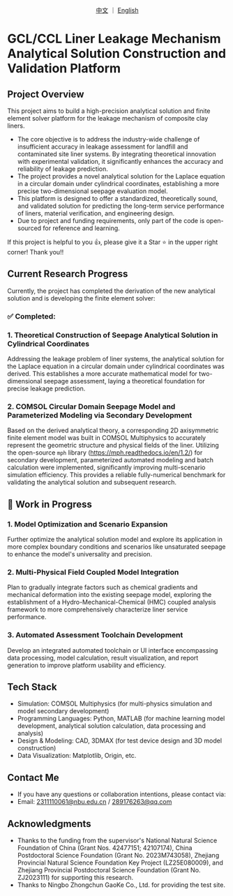 <p align="center">
  <a href="https://github.com/backtomyJune/GCL-CCL_Laplace-solution-with-FDM/blob/main/README.md/">中文</a>
  ｜
  <a href="https://github.com/backtomyJune/GCL-CCL_Laplace-solution-with-FDM/blob/main/README_en.md">English</a>
</p>

# GCL/CCL Liner Leakage Mechanism Analytical Solution Construction and Validation Platform
## Project Overview
This project aims to build a high-precision analytical solution and finite element solver platform for the leakage mechanism of composite clay liners.

- The core objective is to address the industry-wide challenge of insufficient accuracy in leakage assessment for landfill and contaminated site liner systems. By integrating theoretical innovation with experimental validation, it significantly enhances the accuracy and reliability of leakage prediction.
- The project provides a novel analytical solution for the Laplace equation in a circular domain under cylindrical coordinates, establishing a more precise two-dimensional seepage evaluation model.
- This platform is designed to offer a standardized, theoretically sound, and validated solution for predicting the long-term service performance of liners, material verification, and engineering design.
- Due to project and funding requirements, only part of the code is open-sourced for reference and learning.

If this project is helpful to you :thumbsup:, please give it a Star :star: in the upper right corner! Thank you!!
## Current Research Progress
Currently, the project has completed the derivation of the new analytical solution and is developing the finite element solver:
### :white_check_mark: Completed:
### 1. Theoretical Construction of Seepage Analytical Solution in Cylindrical Coordinates
Addressing the leakage problem of liner systems, the analytical solution for the Laplace equation in a circular domain under cylindrical coordinates was derived. This establishes a more accurate mathematical model for two-dimensional seepage assessment, laying a theoretical foundation for precise leakage prediction.
### 2. COMSOL Circular Domain Seepage Model and Parameterized Modeling via Secondary Development
Based on the derived analytical theory, a corresponding 2D axisymmetric finite element model was built in COMSOL Multiphysics to accurately represent the geometric structure and physical fields of the liner. Utilizing the open-source `mph` library (https://mph.readthedocs.io/en/1.2/) for secondary development, parameterized automated modeling and batch calculation were implemented, significantly improving multi-scenario simulation efficiency. This provides a reliable fully-numerical benchmark for validating the analytical solution and subsequent research.

## :children_crossing: Work in Progress
### 1. Model Optimization and Scenario Expansion
Further optimize the analytical solution model and explore its application in more complex boundary conditions and scenarios like unsaturated seepage to enhance the model's universality and precision.
### 2. Multi-Physical Field Coupled Model Integration
Plan to gradually integrate factors such as chemical gradients and mechanical deformation into the existing seepage model, exploring the establishment of a Hydro-Mechanical-Chemical (HMC) coupled analysis framework to more comprehensively characterize liner service performance.
### 3. Automated Assessment Toolchain Development
Develop an integrated automated toolchain or UI interface encompassing data processing, model calculation, result visualization, and report generation to improve platform usability and efficiency.

## Tech Stack
- Simulation: COMSOL Multiphysics (for multi-physics simulation and model secondary development)
- Programming Languages: Python, MATLAB (for machine learning model development, analytical solution calculation, data processing and analysis)
- Design & Modeling: CAD, 3DMAX (for test device design and 3D model construction)
- Data Visualization: Matplotlib, Origin, etc.

## Contact Me
- If you have any questions or collaboration intentions, please contact via:
- Email: 2311110061@nbu.edu.cn / 289176263@qq.com

## Acknowledgments
- Thanks to the funding from the supervisor's National Natural Science Foundation of China (Grant Nos. 42477151; 42107174), China Postdoctoral Science Foundation (Grant No. 2023M743058), Zhejiang Provincial Natural Science Foundation Key Project (LZ25E080009), and Zhejiang Provincial Postdoctoral Science Foundation (Grant No. ZJ2023111) for supporting this research.
- Thanks to Ningbo Zhongchun GaoKe Co., Ltd. for providing the test site.
